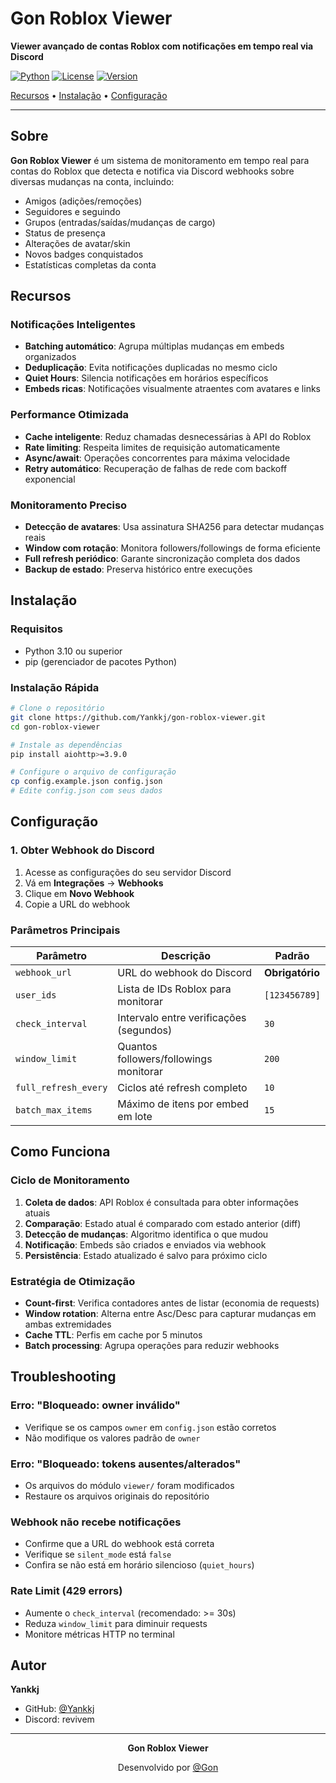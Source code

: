 #  Gon Roblox Viewer

**Viewer avançado de contas Roblox com notificações em tempo real via Discord**

[![Python](https://img.shields.io/badge/Python-3.10+-blue.svg)](https://www.python.org/)
[![License](https://img.shields.io/badge/License-Custom-red.svg)](LICENSE)
[![Version](https://img.shields.io/badge/Version-3.1.0-green.svg)](https://github.com/Yankkj)

[Recursos](#-recursos) • [Instalação](#-instalação) • [Configuração](#️-configuração)

</div>

---

## Sobre

**Gon Roblox Viewer** é um sistema de monitoramento em tempo real para contas do Roblox que detecta e notifica via Discord webhooks sobre diversas mudanças na conta, incluindo:

- Amigos (adições/remoções)
- Seguidores e seguindo
- Grupos (entradas/saídas/mudanças de cargo)
- Status de presença
- Alterações de avatar/skin
- Novos badges conquistados
- Estatísticas completas da conta

## Recursos

### Notificações Inteligentes
- **Batching automático**: Agrupa múltiplas mudanças em embeds organizados
- **Deduplicação**: Evita notificações duplicadas no mesmo ciclo
- **Quiet Hours**: Silencia notificações em horários específicos
- **Embeds ricas**: Notificações visualmente atraentes com avatares e links

### Performance Otimizada
- **Cache inteligente**: Reduz chamadas desnecessárias à API do Roblox
- **Rate limiting**: Respeita limites de requisição automaticamente
- **Async/await**: Operações concorrentes para máxima velocidade
- **Retry automático**: Recuperação de falhas de rede com backoff exponencial

### Monitoramento Preciso
- **Detecção de avatares**: Usa assinatura SHA256 para detectar mudanças reais
- **Window com rotação**: Monitora followers/followings de forma eficiente
- **Full refresh periódico**: Garante sincronização completa dos dados
- **Backup de estado**: Preserva histórico entre execuções

## Instalação

### Requisitos
- Python 3.10 ou superior
- pip (gerenciador de pacotes Python)

### Instalação Rápida

```bash
# Clone o repositório
git clone https://github.com/Yankkj/gon-roblox-viewer.git
cd gon-roblox-viewer

# Instale as dependências
pip install aiohttp>=3.9.0

# Configure o arquivo de configuração
cp config.example.json config.json
# Edite config.json com seus dados
```

## Configuração

### 1. Obter Webhook do Discord

1. Acesse as configurações do seu servidor Discord
2. Vá em **Integrações** → **Webhooks**
3. Clique em **Novo Webhook**
4. Copie a URL do webhook


### Parâmetros Principais

| Parâmetro | Descrição | Padrão |
|-----------|-----------|--------|
| `webhook_url` | URL do webhook do Discord | **Obrigatório** |
| `user_ids` | Lista de IDs Roblox para monitorar | `[123456789]` |
| `check_interval` | Intervalo entre verificações (segundos) | `30` |
| `window_limit` | Quantos followers/followings monitorar | `200` |
| `full_refresh_every` | Ciclos até refresh completo | `10` |
| `batch_max_items` | Máximo de itens por embed em lote | `15` |

## Como Funciona

### Ciclo de Monitoramento

1. **Coleta de dados**: API Roblox é consultada para obter informações atuais
2. **Comparação**: Estado atual é comparado com estado anterior (diff)
3. **Detecção de mudanças**: Algoritmo identifica o que mudou
4. **Notificação**: Embeds são criados e enviados via webhook
5. **Persistência**: Estado atualizado é salvo para próximo ciclo

### Estratégia de Otimização

- **Count-first**: Verifica contadores antes de listar (economia de requests)
- **Window rotation**: Alterna entre Asc/Desc para capturar mudanças em ambas extremidades
- **Cache TTL**: Perfis em cache por 5 minutos
- **Batch processing**: Agrupa operações para reduzir webhooks



## Troubleshooting

### Erro: "Bloqueado: owner inválido"
- Verifique se os campos `owner` em `config.json` estão corretos
- Não modifique os valores padrão de `owner`

### Erro: "Bloqueado: tokens ausentes/alterados"
- Os arquivos do módulo `viewer/` foram modificados
- Restaure os arquivos originais do repositório

### Webhook não recebe notificações
- Confirme que a URL do webhook está correta
- Verifique se `silent_mode` está `false`
- Confira se não está em horário silencioso (`quiet_hours`)

### Rate Limit (429 errors)
- Aumente o `check_interval` (recomendado: >= 30s)
- Reduza `window_limit` para diminuir requests
- Monitore métricas HTTP no terminal

## Autor

**Yankkj**
- GitHub: [@Yankkj](https://github.com/Yankkj)
- Discord: revivem

---

<div align="center">

**Gon Roblox Viewer** 

Desenvolvido por [@Gon](https://github.com/Yankkj)

</div>